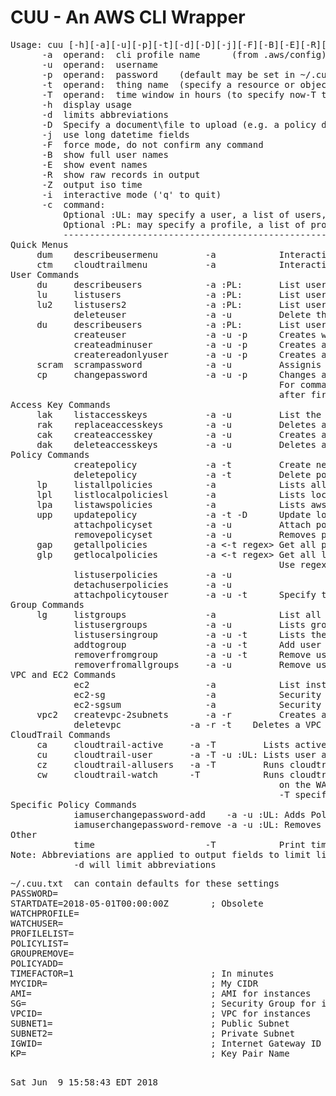 # CUU - An AWS CLI Wrapper
<pre>
Usage: cuu [-h][-a][-u][-p][-t][-d][-D][-j][-F][-B][-E][-R][-Z][-i][-c]
      -a  operand:  cli profile name      (from .aws/config)
      -u  operand:  username
      -p  operand:  password    (default may be set in ~/.cuu.txt)
      -t  operand:  thing name  (specify a resource or object name)
      -T  operand:  time window in hours (to specify now-T to now)
      -h  display usage
      -d  limits abbreviations
      -D  Specify a document\file to upload (e.g. a policy document)
      -j  use long datetime fields
      -F  force mode, do not confirm any command
      -B  show full user names
      -E  show event names
      -R  show raw records in output
      -Z  output iso time
      -i  interactive mode ('q' to quit)
      -c  command:
          Optional :UL: may specify a user, a list of users, a file, or the keyword ALLUSERS
          Optional :PL: may specify a profile, a list of profiles, or the special keyword ALLPROFILES
          ----------------------------------------------------------------------------------------------
Quick Menus
     dum    describeusermenu         -a            Interactive user menu, Describes users
     ctm    cloudtrailmenu           -a            Interactive user menu, CloudTrail 48Hr Audit Report
User Commands
     du     describeusers            -a :PL:       List users and their attached groups and policies" 
     lu     listusers                -a :PL:       List users" 
     lu2    listusers2               -a :PL:       List users simple form" 
            deleteuser               -a -u         Delete the user
     du     describeusers            -a :PL:       List users and their attached groups and policies" 
            createuser               -a -u -p      Creates with no privledges
            createadminuser          -a -u -p      Creates a user with Administor Access
            createreadonlyuser       -a -u -p      Creates a user with Read Only
     scram  scrampassword            -a -u         Assignis the user an unknown (scrammed) password
     cp     changepassword           -a -u -p      Changes a user password
                                                   For commands above, User will change password
                                                   after first login.  Password may be set in ~/.cuu.txt
Access Key Commands
     lak    listaccesskeys           -a -u         List the users access keys
     rak    replaceaccesskeys        -a -u         Deletes all keys for user, Creates a single new key
     cak    createaccesskey          -a -u         Creates an access key for the user
     dak    deleteaccesskeys         -a -u         Deletes all the users access keys
Policy Commands
            createpolicy             -a -t         Create new policy (-t) with policydoc.json template
            deletepolicy             -a -t         Delete policy by name (-t)
     lp     listallpolicies          -a            Lists all defined policies
     lpl    listlocalpoliciesl       -a            Lists local (user managed) policies
     lpa    listawspolicies          -a            Lists aws policies
     upp    updatepolicy             -a -t -D      Update local policy name (-t) with policy doc (-D, use file://)
            attachpolicyset          -a -u         Attach policy ARNs listed in file policyset.txt to user (-u)
            removepolicyset          -a -u         Removes policy ARNs listed in policyset.txt to user (-u)
     gap    getallpolicies           -a <-t regex> Get all policy docs defined for this profile
     glp    getlocalpolicies         -a <-t regex> Get all local policy docs defined for this profile
                                                   Use regex for a specific policy
            listuserpolicies         -a -u
            detachuserpolicies       -a -u
            attachpolicytouser       -a -u -t      Specify the policy arn (-t)
Group Commands
     lg     listgroups               -a            List all groups defined" 
            listusergroups           -a -u         Lists groups associated with user
            listusersingroup         -a -u -t      Lists the users in  group (-t)
            addtogroup               -a -u -t      Add user to a group (-t)
            removerfromgroup         -a -u -t      Remove user group (-t)
            removerfromallgroups     -a -u         Remove user from all groups
VPC and EC2 Commands
            ec2                      -a            List instances and securitygroups
            ec2-sg                   -a            Security groups detail listing
            ec2-sgsum                -a            Security groups summary listing (incl. empty SGs)
     vpc2   createvpc-2subnets       -a -r         Creates an internet accessible VPC with Pub\Priv Subnets
            deletevpc             -a -r -t <vpc>   Deletes a VPC (-t vpcid)
CloudTrail Commands
     ca     cloudtrail-active     -a -T         Lists active users in time window
     cu     cloudtrail-user       -a -T -u :UL: Lists user activity in time window
     cz     cloudtrail-allusers   -a -T         Runs cloudtrail-users for all users
     cw     cloudtrail-watch      -T            Runs cloudtrail-users for each profile in PROFILELIST
                                                   on the WATCHUSER in ~/.cuu.txt
                                                   -T specifies time window in hour
Specific Policy Commands
            iamuserchangepassword-add    -a -u :UL: Adds Policy
            iamuserchangepassword-remove -a -u :UL: Removes Policy
Other
            time                     -T            Print time window
Note: Abbreviations are applied to output fields to limit line length
            -d will limit abbreviations
</pre>
<pre>
~/.cuu.txt  can contain defaults for these settings
PASSWORD=
STARTDATE=2018-05-01T00:00:00Z        ; Obsolete
WATCHPROFILE=
WATCHUSER=
PROFILELIST=
POLICYLIST=
GROUPREMOVE=
POLICYADD=
TIMEFACTOR=1                          ; In minutes
MYCIDR=                               ; My CIDR
AMI=                                  ; AMI for instances
SG=                                   ; Security Group for instances
VPCID=                                ; VPC for instances
SUBNET1=                              ; Public Subnet
SUBNET2=                              ; Private Subnet
IGWID=                                ; Internet Gateway ID
KP=                                   ; Key Pair Name
</pre>
<pre>
  
Sat Jun  9 15:58:43 EDT 2018
</pre>
